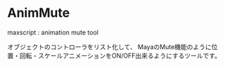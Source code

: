 AnimMute
========

maxscript : animation mute tool

オブジェクトのコントローラをリスト化して、
MayaのMute機能のように位置・回転・スケールアニメーションをON/OFF出来るようにするツールです。
